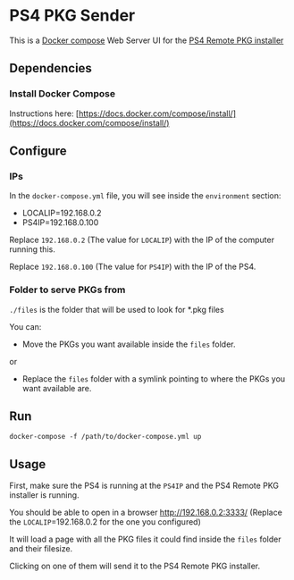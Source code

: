 # PS4 PKG Sender

This is a [Docker compose](https://docs.docker.com/compose/) Web Server UI for the [PS4 Remote PKG installer](https://gist.github.com/flatz/60956f2bf1351a563f625357a45cd9c8)

## Dependencies

### Install Docker Compose

Instructions here: [https://docs.docker.com/compose/install/](https://docs.docker.com/compose/install/)

## Configure

### IPs

In the `docker-compose.yml` file, you will see inside the `environment` section:

- LOCALIP=192.168.0.2
- PS4IP=192.168.0.100

Replace `192.168.0.2` (The value for `LOCALIP`) with the IP of the computer running this.

Replace `192.168.0.100` (The value for `PS4IP`) with the IP of the PS4.

### Folder to serve PKGs from

`./files` is the folder that will be used to look for *.pkg files

You can:

- Move the PKGs you want available inside the `files` folder.

or

- Replace the `files` folder with a symlink pointing to where the PKGs you want available are.

## Run

`docker-compose -f /path/to/docker-compose.yml up`

## Usage

First, make sure the PS4 is running at the `PS4IP` and the PS4 Remote PKG installer is running.

You should be able to open in a browser http://192.168.0.2:3333/
(Replace the `LOCALIP`=192.168.0.2 for the one you configured)

It will load a page with all the PKG files it could find inside the `files` folder and their filesize.

Clicking on one of them will send it to the PS4 Remote PKG installer.
